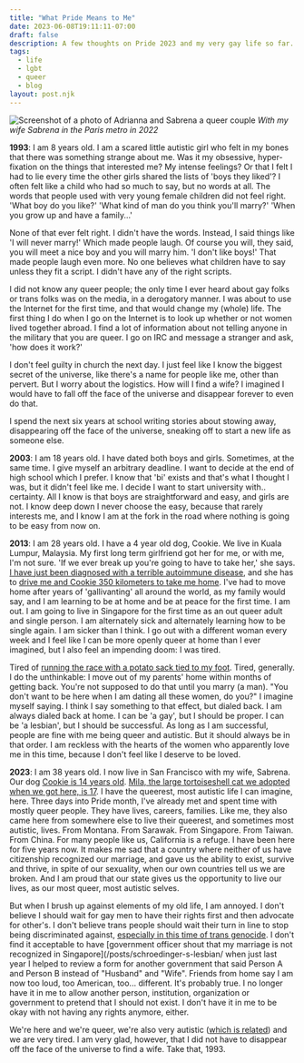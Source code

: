 ```yaml
---
title: "What Pride Means to Me"
date: 2023-06-08T19:11:11-07:00
draft: false 
description: A few thoughts on Pride 2023 and my very gay life so far.
tags: 
  - life
  - lgbt
  - queer
  - blog
layout: post.njk
---
```

![Screenshot of a photo of Adrianna and Sabrena a queer couple](/img/2023pridepic.jpg "Screenshot of a photo of a queer couple") 
*With my wife Sabrena in the Paris metro in 2022*

**1993**: I am 8 years old. I am a scared little autistic girl who felt in my bones that there was something strange about me. Was it my obsessive, hyper-fixation on the things that interested me? My intense feelings? Or that I felt I had to lie every time the other girls shared the lists of 'boys they liked'? I often felt like a child who had so much to say, but no words at all. The words that people used with very young female children did not feel right. 'What boy do you like?' 'What kind of man do you think you'll marry?' 'When you grow up and have a family...' 

None of that ever felt right. I didn't have the words. Instead, I said things like 'I will never marry!' Which made people laugh. Of course you will, they said, you will meet a nice boy and you will marry him. 'I don't like boys!' That made people laugh even more. No one believes what children have to say unless they fit a script. I didn't have any of the right scripts.

I did not know any queer people; the only time I ever heard about gay folks or trans folks was on the media, in a derogatory manner. I was about to use the Internet for the first time, and that would change my (whole) life. The first thing I do when I go on the Internet is to look up whether or not women lived together abroad. I find a lot of information about not telling anyone in the military that you are queer. I go on IRC and message a stranger and ask, 'how does it work?' 

I don't feel guilty in church the next day. I just feel like I know the biggest secret of the universe, like there's a name for people like me, other than pervert. But I worry about the logistics. How will I find a wife? I imagined I would have to fall off the face of the universe and disappear forever to even do that. 

I spend the next six years at school writing stories about stowing away, disappearing off the face of the universe, sneaking off to start a new life as someone else.

**2003**: I am 18 years old. I have dated both boys and girls. Sometimes, at the same time. I give myself an arbitrary deadline. I want to decide at the end of high school which I prefer. I know that 'bi' exists and that's what I thought I was, but it didn't feel like me. I decide I want to start university with.. certainty. All I know is that boys are straightforward and easy, and girls are not. I know deep down I never choose the easy, because that rarely interests me, and I know I am at the fork in the road where nothing is going to be easy from now on. 

**2013**: I am 28 years old. I have a 4 year old dog, Cookie. We live in Kuala Lumpur, Malaysia. My first long term girlfriend got her for me, or with me, I'm not sure. 'If we ever break up you're going to have to take her,' she says. [I have just been diagnosed with a terrible autoimmune disease](/posts/living-with-graves/), and she has to [drive me and Cookie 350 kilometers to take me home](/posts/left-leaving/). I've had to move home after years of 'gallivanting' all around the world, as my family would say, and I am learning to be at home and be at peace for the first time. I am out. I am going to live in Singapore for the first time as an out queer adult and single person. I am alternately sick and alternately learning how to be single again. I am sicker than I think. I go out with a different woman every week and I feel like I can be more openly queer at home than I ever imagined, but I also feel an impending doom: I was tired. 

Tired of [running the race with a potato sack tied to my foot](/posts/schroedinger-s-lesbian//). Tired, generally. I do the unthinkable: I move out of my parents' home within months of getting back. You're not supposed to do that until you marry (a man). "You don't want to be here when I am dating all these women, do you?" I imagine myself saying. I think I say something to that effect, but dialed back. I am always dialed back at home. I can be 'a gay', but I should be proper. I can be 'a lesbian', but I should be successful. As long as I am successful, people are fine with me being queer and autistic. But it should always be in that order. I am reckless with the hearts of the women who apparently love me in this time, because I don't feel like I deserve to be loved.

**2023**: I am 38 years old. I now live in San Francisco with my wife, Sabrena. Our dog [Cookie is 14 years old](https://www.instagram.com/cookieseniorcav/). [Mila, the large tortoiseshell cat we adopted when we got here, is 17](https://www.reddit.com/r/seniorkitties/comments/142rjta/17yo_mila_5_years_after_we_got_her_from_a_local/). I have the queerest, most autistic life I can imagine, here. Three days into Pride month, I've already met and spent time with mostly queer people. They have lives, careers, families. Like me, they also came here from somewhere else to live their queerest, and sometimes most autistic, lives. From Montana. From Sarawak. From Singapore. From Taiwan. From China. For many people like us, California is a refuge. I have been here for five years now. It makes me sad that a country where neither of us have citizenship recognized our marriage, and gave us the ability to exist, survive and thrive, in spite of our sexuality, when our own countries tell us we are broken. And I am proud that our state gives us the opportunity to live our lives, as our most queer, most autistic selves. 

But when I brush up against elements of my old life, I am annoyed. I don't believe I should wait for gay men to have their rights first and then advocate for other's. I don't believe trans people should wait their turn in line to stop being discriminated against, [especially in this time of trans genocide](https://www.instagram.com/cookieseniorcav/). I don't find it acceptable to have [government officer shout that my marriage is not recognized in Singapore](/posts/schroedinger-s-lesbian/ when just last year I helped to review a form for another government that said Person A and Person B instead of "Husband" and "Wife". Friends from home say I am now too loud, too American, too... different. It's probably true. I no longer have it in me to allow another person, institution, organization or government to pretend that I should not exist. I don't have it in me to be okay with not having any rights anymore, either.

We're here and we're queer, we're also very autistic ([which is related](https://www.spectrumnews.org/news/largest-study-to-date-confirms-overlap-between-autism-and-gender-diversity/)) and we are very tired. I am very glad, however, that I did not have to disappear off the face of the universe to find a wife. Take that, 1993.
